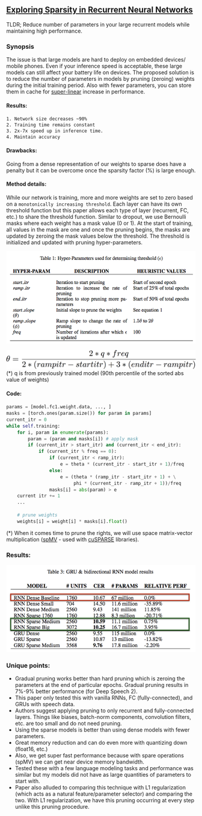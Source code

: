 ## [Exploring Sparsity in Recurrent Neural Networks](https://arxiv.org/abs/1704.05119)

TLDR; Reduce number of parameters in your large recurrent models while maintaining high performance.

### Synopsis
The issue is that large models are hard to deploy on embedded devices/ mobile phones. Even if your inference speed is acceptable, these large models can still affect your battery life on devices. The proposed solution is to reduce the number of parameters in models by pruning (zeroing) weights during the initial training period. Also with fewer parameters, you can store them in cache for [super-linear](http://blog.sflow.com/2010/09/superlinear.html) increase in performance. 

#### Results:
	1. Network size decreases ~90%
	2. Training time remains constant
	3. 2x-7x speed up in inference time.
	4. Maintain accuracy

#### Drawbacks:
Going from a dense representation of our weights to sparse does have a penalty but it can be overcome once the sparsity factor (%) is large enough. 

#### Method details:
While our network is training, more and more weights are set to zero based on a `monotonically increasing threshold`. Each layer can have its own threshold function but this paper allows each type of layer (recurrent, FC, etc.) to share the threshold function. Similar to dropout, we use Bernoulli masks where each weight has a mask value (0 or 1). At the start of training, all values in the mask are one and once the pruning begins, the masks are updated by zeroing the mask values below the threshold. The threshold is initialized and updated with pruning hyper-parameters.

![table1](images/sparsity/table1.png)

![eq1](images/sparsity/eq1.png)
(*) q is from previously trained model (90th percentile of the sorted abs value of weights)

#### Code:
``` python
params = [model.fc1.weight.data, ..., ]
masks = [torch.ones(param.size()) for param in params]
current_itr = 0
while self.training:
    for i, param in enumerate(params):
        param = (param and masks[i]) # apply mask
        if (current_itr > start_itr) and (current_itr < end_itr):
            if (current_itr % freq == 0):
                if (current_itr < ramp_itr):
                    e = theta * (current_itr - start_itr + 1)/freq
                else:
                    e = (theta * (ramp_itr - start_itr + 1) + \
                         phi * (current_itr - ramp_itr + 1))/freq
                masks[i] = abs(param) > e
    current itr += 1
    ...

    # prune weights
    weights[i] = weight[i] * masks[i].float()
```
(*) When it comes time to prune the rights, we will use space matrix-vector multiplication ([spMV](https://cseweb.ucsd.edu/classes/sp11/cse291-c/talks/mavec04.ppt) - used with [cuSPARSE](http://docs.nvidia.com/cuda/cusparse/#axzz4hZNtMBEL) libraries).

### Results:
![results1](images/sparsity/results1.png)

### Unique points:
- Gradual pruning works better than hard pruning which is zeroing the parameters at the end of particular epochs. Gradual pruning results in 7%-9% better performance (for Deep Speech 2).
- This paper only tested this with vanilla RNNs, FC (fully-connected), and GRUs with speech data.
- Authors suggest applying pruning to only recurrent and fully-connected layers. Things like biases, batch-norm components, convolution filters, etc. are too small and do not need pruning. 
- Using the sparse models is better than using dense models with fewer parameters.
- Great memory reduction and can do even more with quantizing down (float16, etc.)
- Also, we get super fast performance because with spare operations (spMV) we can get near device memory bandwidth. 
- Tested these with a few language modeling tasks and performance was similar but my models did not have as large quantities of parameters to start with. 
- Paper also alluded to comparing this technique with L1 regularization (which acts as a natural feature/parameter selector) and comparing the two. With L1 regularization, we have this pruning occurring at every step unlike this pruning procedure. 


